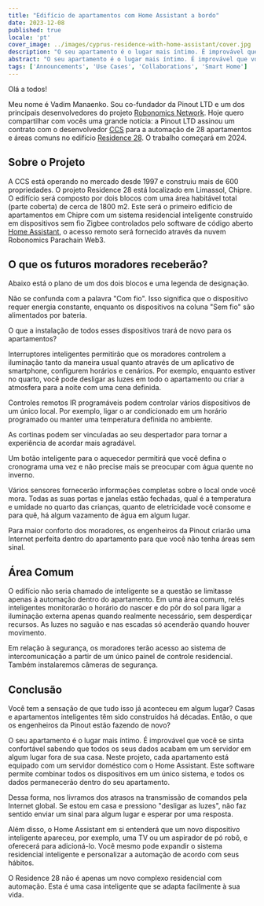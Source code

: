 ```yaml
---
title: "Edifício de apartamentos com Home Assistant a bordo"
date: 2023-12-08
published: true
locale: 'pt'
cover_image: ../images/cyprus-residence-with-home-assistant/cover.jpg
description: "O seu apartamento é o lugar mais íntimo. É improvável que você se sinta confortável sabendo que todos os seus dados acabam em um servidor em algum lugar fora de sua casa. Neste projeto, cada apartamento está equipado com um servidor doméstico com o Home Assistant."
abstract: "O seu apartamento é o lugar mais íntimo. É improvável que você se sinta confortável sabendo que todos os seus dados acabam em um servidor em algum lugar fora de sua casa. Neste projeto, cada apartamento está equipado com um servidor doméstico com o Home Assistant."
tags: ['Announcements', 'Use Cases', 'Collaborations', 'Smart Home']
---
```


Olá a todos!

Meu nome é Vadim Manaenko. Sou co-fundador da Pinout LTD e um dos principais desenvolvedores do projeto [Robonomics Network](https://robonomics.network/). Hoje quero compartilhar com vocês uma grande notícia: a Pinout LTD assinou um contrato com o desenvolvedor [CCS](https://www.stylianidesgroup.com/) para a automação de 28 apartamentos e áreas comuns no edifício [Residence 28](https://www.stylianidesgroup.com/property/residence-28). O trabalho começará em 2024.

## Sobre o Projeto

A CCS está operando no mercado desde 1997 e construiu mais de 600 propriedades. O projeto Residence 28 está localizado em Limassol, Chipre. O edifício será composto por dois blocos com uma área habitável total (parte coberta) de cerca de 1800 m2. Este será o primeiro edifício de apartamentos em Chipre com um sistema residencial inteligente construído em dispositivos sem fio Zigbee controlados pelo software de código aberto [Home Assistant](https://www.home-assistant.io/), o acesso remoto será fornecido através da nuvem Robonomics Parachain Web3.

## O que os futuros moradores receberão?

Abaixo está o plano de um dos dois blocos e uma legenda de designação.

<!-- ![Smart home floor plan](../images/cyprus-residence-with-home-assistant/smart-home-floor-plan-cyprus-residence.jpg) -->

<rb-image zoom src="cyprus-residence-with-home-assistant/smart-home-floor-plan-cyprus-residence.jpg" alt="Smart home floor plan" />

Não se confunda com a palavra "Com fio". Isso significa que o dispositivo requer energia constante, enquanto os dispositivos na coluna "Sem fio" são alimentados por bateria.

O que a instalação de todos esses dispositivos trará de novo para os apartamentos?

Interruptores inteligentes permitirão que os moradores controlem a iluminação tanto da maneira usual quanto através de um aplicativo de smartphone, configurem horários e cenários. Por exemplo, enquanto estiver no quarto, você pode desligar as luzes em todo o apartamento ou criar a atmosfera para a noite com uma cena definida.

Controles remotos IR programáveis podem controlar vários dispositivos de um único local. Por exemplo, ligar o ar condicionado em um horário programado ou manter uma temperatura definida no ambiente.

As cortinas podem ser vinculadas ao seu despertador para tornar a experiência de acordar mais agradável.

Um botão inteligente para o aquecedor permitirá que você defina o cronograma uma vez e não precise mais se preocupar com água quente no inverno.

Vários sensores fornecerão informações completas sobre o local onde você mora. Todas as suas portas e janelas estão fechadas, qual é a temperatura e umidade no quarto das crianças, quanto de eletricidade você consome e para quê, há algum vazamento de água em algum lugar.

Para maior conforto dos moradores, os engenheiros da Pinout criarão uma Internet perfeita dentro do apartamento para que você não tenha áreas sem sinal.

## Área Comum

O edifício não seria chamado de inteligente se a questão se limitasse apenas à automação dentro do apartamento. Em uma área comum, relés inteligentes monitorarão o horário do nascer e do pôr do sol para ligar a iluminação externa apenas quando realmente necessário, sem desperdiçar recursos. As luzes no saguão e nas escadas só acenderão quando houver movimento.

Em relação à segurança, os moradores terão acesso ao sistema de intercomunicação a partir de um único painel de controle residencial. Também instalaremos câmeras de segurança.

<!-- ![Smart home lobby plan](../images/cyprus-residence-with-home-assistant/smart-home-lobby-plan-cyprus-residence.jpg) -->

<rb-image zoom src="cyprus-residence-with-home-assistant/smart-home-lobby-plan-cyprus-residence.jpg" alt="Smart home lobby plan" />

## Conclusão

Você tem a sensação de que tudo isso já aconteceu em algum lugar? Casas e apartamentos inteligentes têm sido construídos há décadas. Então, o que os engenheiros da Pinout estão fazendo de novo?

O seu apartamento é o lugar mais íntimo. É improvável que você se sinta confortável sabendo que todos os seus dados acabam em um servidor em algum lugar fora de sua casa. Neste projeto, cada apartamento está equipado com um servidor doméstico com o Home Assistant. Este software permite combinar todos os dispositivos em um único sistema, e todos os dados permanecerão dentro do seu apartamento.

Dessa forma, nos livramos dos atrasos na transmissão de comandos pela Internet global. Se estou em casa e pressiono "desligar as luzes", não faz sentido enviar um sinal para algum lugar e esperar por uma resposta.

Além disso, o Home Assistant em si entenderá que um novo dispositivo inteligente apareceu, por exemplo, uma TV ou um aspirador de pó robô, e oferecerá para adicioná-lo. Você mesmo pode expandir o sistema residencial inteligente e personalizar a automação de acordo com seus hábitos.

O Residence 28 não é apenas um novo complexo residencial com automação. Esta é uma casa inteligente que se adapta facilmente à sua vida.